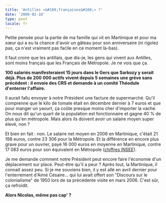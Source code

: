 ```yaml
---
title: 'Antilles «&#160;françaises&#160;» ?'
date: '2009-02-18'
type: post
locale: fr
---
```


Petite pensée pour la partie de ma famille qui vit en Martinique et pour ma sœur qui a eu la chance d'avoir un gâteau pour son anniversaire (ni rigolez pas, ça n'est vraiment pas facile en ce moment là-bas).

Il faut croire que les antillais, que dis-je, les gens qui vivent aux Antilles, sont moins français que les Français de Métropole. Je ne vois que ça.

**100 salariés manifesteraient 15 jours dans le Gers que Sarkozy y serait déjà. Plus de 200 000 actifs vivent depuis 5 semaines une grève sans précédent&nbsp;: il envoie des CRS et demande à un comité Théodule d'enterrer l'affaire.**

Il aurait fallu envoyer à notre Président une facture de supermarché. Qu'il comprenne que le kilo de tomate était en décembre dernier à 7 euros et que pour manger un yaourt, ça coûte presque moins cher d'importer la vache. On nous dit qu'un quart de la population est fonctionnaire et gagne 40 % de plus qu'en métropole. Mais alors ils doivent avoir un salaire moyen super élevé, non&nbsp;?

Et bien en fait&nbsp;: non. Le salaire net moyen en 2006 en Martinique, c'était 21 198 euros, contre 23 306 pour la Métropole. Et la différence en encore plus grave pour un ouvrier, payé 16 000 euros en moyenne en Martinique, contre 17 083 euros pour son équivalent en Métropole ([chiffres INSEE](http://www.insee.fr/fr/themes/theme.asp?theme=3&sous_theme=1&type=2&nivgeo=23)).

Je me demande comment notre Président peut encore faire l'économie d'un déplacement sur place. Peut-être qu'il a peur&nbsp;? Après tout, la Martinique, il connait assez peu. Si je me souviens bien, il y est allé en avril dernier pour l'enterrement d'Aimé Césaire… qui lui avait offert son "Discours sur le colonialisme" de 1950 lors de sa précédente visite en mars 2006\. C'est sûr, ça refroidit.

**Alors Nicolas, même pas cap'&nbsp;?**
